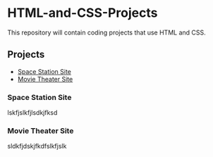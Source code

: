 # HTML-and-CSS-Projects
This repository will contain coding projects that use HTML and CSS.

## Projects
* [Space Station Site](#)
* [Movie Theater Site](#)

### Space Station Site
lskfjslkfjlsdkjfksd

### Movie Theater Site
sldkfjdskjfkdfslkfjslk
